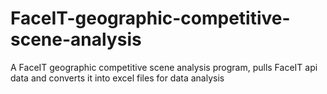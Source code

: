 # FaceIT-geographic-competitive-scene-analysis
A FaceIT geographic competitive scene analysis program, pulls FaceIT api data and converts it into excel files for data analysis
